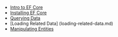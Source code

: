 - [Intro to EF Core](intro-to-ef-core.md)
- [Installing EF Core](installing-ef-core.md)
- [Querying Data](querying.md)
- [Loading Related Data] (loading-related-data.md)
- [Manipulating Entities](manipulating-entities.md)
